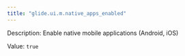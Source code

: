 ```yaml
---
title: "glide.ui.m.native_apps_enabled"
---
```


Description: Enable native mobile applications (Android, iOS)

Value: `true`